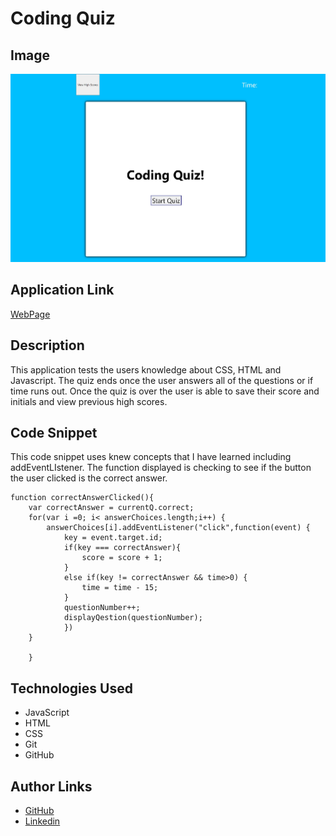# Coding Quiz 

## Image
![CodeQuiz](codeQuiz.JPG)

## Application Link 
[WebPage](https://mkelly3.github.io/TimedQuiz/)

## Description
This application tests the users knowledge about CSS, HTML and Javascript. The quiz ends once the user answers all of the questions or if time runs out. Once the quiz is over the user is able to save their score and initials and view previous high scores. 

## Code Snippet

This code snippet uses knew concepts that I have learned including addEventLIstener. The function displayed is checking to see if the button the user clicked is the correct answer. 

```
function correctAnswerClicked(){
    var correctAnswer = currentQ.correct;
    for(var i =0; i< answerChoices.length;i++) {
        answerChoices[i].addEventListener("click",function(event) {
            key = event.target.id;
            if(key === correctAnswer){
                score = score + 1;
            }
            else if(key != correctAnswer && time>0) {
                time = time - 15;
            }
            questionNumber++;
            displayQestion(questionNumber);
            })
    }
    
    }

```

## Technologies Used 
- JavaScript
- HTML
- CSS
- Git
- GitHub


## Author Links
- [GitHub](https://github.com/mkelly3/)
- [Linkedin](https://www.linkedin.com/in/morgan-kelly15/)